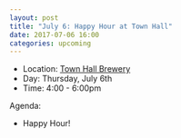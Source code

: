 ```yaml
---
layout: post
title: "July 6: Happy Hour at Town Hall"
date: 2017-07-06 16:00
categories: upcoming
---
```


- Location: [Town Hall Brewery](https://goo.gl/maps/3oC62RvRac72)
- Day: Thursday, July 6th
- Time: 4:00 - 6:00pm

Agenda:

- Happy Hour!
